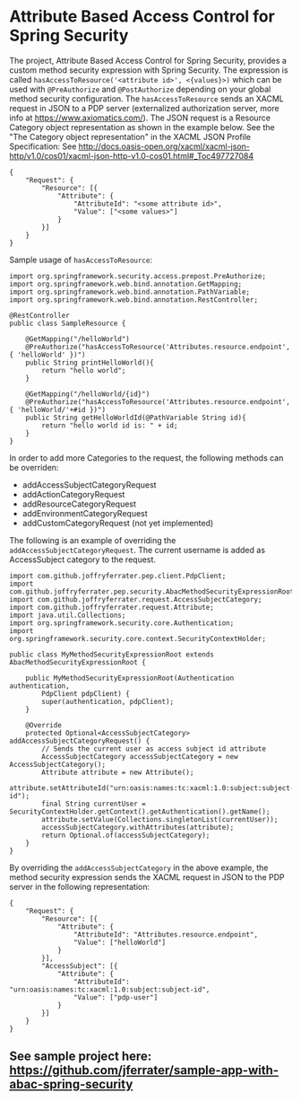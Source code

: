 # Attribute Based Access Control for Spring Security

The project, Attribute Based Access Control for Spring Security, provides a custom method security expression with Spring Security. The expression is called ``hasAccessToResource('<attribute id>', <{values}>)`` which can be used with ``@PreAuthorize`` and ``@PostAuthorize`` depending on your global method security configuration. The ``hasAccessToResource`` sends an XACML request in JSON to a PDP server (externalized authorization server, more info at https://www.axiomatics.com/). The JSON request is a Resource Category object representation as shown in the example below. See the "The Category object representation" in the XACML JSON Profile Specification: See http://docs.oasis-open.org/xacml/xacml-json-http/v1.0/cos01/xacml-json-http-v1.0-cos01.html#_Toc497727084

````
{
	"Request": {
		"Resource": [{
			"Attribute": {
				"AttributeId": "<some attribute id>",
				"Value": ["<some values>"]
			}
		}]
	}
}
````
Sample usage of ``hasAccessToResource``: 
```
import org.springframework.security.access.prepost.PreAuthorize;
import org.springframework.web.bind.annotation.GetMapping;
import org.springframework.web.bind.annotation.PathVariable;
import org.springframework.web.bind.annotation.RestController;

@RestController
public class SampleResource {

    @GetMapping("/helloWorld")
    @PreAuthorize("hasAccessToResource('Attributes.resource.endpoint', { 'helloWorld' })")
    public String printHelloWorld(){
        return "hello world";
    }

    @GetMapping("/helloWorld/{id}")
    @PreAuthorize("hasAccessToResource('Attributes.resource.endpoint', { 'helloWorld/'+#id })")
    public String getHelloWorldId(@PathVariable String id){
        return "hello world id is: " + id;
    }
}
```

In order to add more Categories to the request, the following methods can be overriden:
* addAccessSubjectCategoryRequest
* addActionCategoryRequest
* addResourceCategoryRequest
* addEnvironmentCategoryRequest
* addCustomCategoryRequest (not yet implemented)

The following is an example of overriding the ``addAccessSubjectCategoryRequest``. The current username is added as AccessSubject category to the request.
```
import com.github.joffryferrater.pep.client.PdpClient;
import com.github.joffryferrater.pep.security.AbacMethodSecurityExpressionRoot;
import com.github.joffryferrater.request.AccessSubjectCategory;
import com.github.joffryferrater.request.Attribute;
import java.util.Collections;
import org.springframework.security.core.Authentication;
import org.springframework.security.core.context.SecurityContextHolder;

public class MyMethodSecurityExpressionRoot extends AbacMethodSecurityExpressionRoot {

    public MyMethodSecurityExpressionRoot(Authentication authentication,
        PdpClient pdpClient) {
        super(authentication, pdpClient);
    }

    @Override
    protected Optional<AccessSubjectCategory> addAccessSubjectCategoryRequest() {
        // Sends the current user as access subject id attribute
        AccessSubjectCategory accessSubjectCategory = new AccessSubjectCategory();
        Attribute attribute = new Attribute();
        attribute.setAttributeId("urn:oasis:names:tc:xacml:1.0:subject:subject-id");
        final String currentUser =  SecurityContextHolder.getContext().getAuthentication().getName();
        attribute.setValue(Collections.singletonList(currentUser));
        accessSubjectCategory.withAttributes(attribute);
        return Optional.of(accessSubjectCategory);
    }
}

```
By overriding the ``addAccessSubjectCategory`` in the above example, the method security expression sends the XACML request in JSON to the PDP server in the following representation:
````
{
	"Request": {
		"Resource": [{
			"Attribute": {
				"AttributeId": "Attributes.resource.endpoint",
				"Value": ["helloWorld"]
			}
		}],
		"AccessSubject": [{
			"Attribute": {
				"AttributeId": "urn:oasis:names:tc:xacml:1.0:subject:subject-id",
				"Value": ["pdp-user"]
			}
		}]
	}
}
````

## See sample project here: https://github.com/jferrater/sample-app-with-abac-spring-security 
